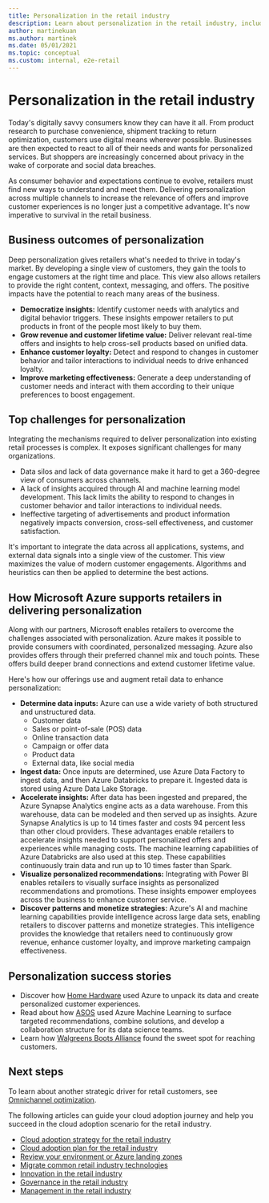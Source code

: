 ```yaml
---
title: Personalization in the retail industry
description: Learn about personalization in the retail industry, including how to address personalization challenges with Microsoft Azure.
author: martinekuan
ms.author: martinek
ms.date: 05/01/2021
ms.topic: conceptual
ms.custom: internal, e2e-retail
---
```


# Personalization in the retail industry

Today's digitally savvy consumers know they can have it all. From product research to purchase convenience, shipment tracking to return optimization, customers use digital means wherever possible. Businesses are then expected to react to all of their needs and wants for personalized services. But shoppers are increasingly concerned about privacy in the wake of corporate and social data breaches.

As consumer behavior and expectations continue to evolve, retailers must find new ways to understand and meet them. Delivering personalization across multiple channels to increase the relevance of offers and improve customer experiences is no longer just a competitive advantage. It's now imperative to survival in the retail business.

## Business outcomes of personalization

Deep personalization gives retailers what's needed to thrive in today's market. By developing a single view of customers, they gain the tools to engage customers at the right time and place. This view also allows retailers to provide the right content, context, messaging, and offers. The positive impacts have the potential to reach many areas of the business.

- **Democratize insights:** Identify customer needs with analytics and digital behavior triggers. These insights empower retailers to put products in front of the people most likely to buy them.
- **Grow revenue and customer lifetime value:** Deliver relevant real-time offers and insights to help cross-sell products based on unified data.
- **Enhance customer loyalty:** Detect and respond to changes in customer behavior and tailor interactions to individual needs to drive enhanced loyalty.
- **Improve marketing effectiveness:** Generate a deep understanding of customer needs and interact with them according to their unique preferences to boost engagement.

## Top challenges for personalization

Integrating the mechanisms required to deliver personalization into existing retail processes is complex. It exposes significant challenges for many organizations.

- Data silos and lack of data governance make it hard to get a 360-degree view of consumers across channels.
- A lack of insights acquired through AI and machine learning model development. This lack limits the ability to respond to changes in customer behavior and tailor interactions to individual needs.
- Ineffective targeting of advertisements and product information negatively impacts conversion, cross-sell effectiveness, and customer satisfaction.

It's important to integrate the data across all applications, systems, and external data signals into a single view of the customer. This view maximizes the value of modern customer engagements. Algorithms and heuristics can then be applied to determine the best actions.

## How Microsoft Azure supports retailers in delivering personalization

Along with our partners, Microsoft enables retailers to overcome the challenges associated with personalization. Azure makes it possible to provide consumers with coordinated, personalized messaging. Azure also provides offers through their preferred channel mix and touch points. These offers build deeper brand connections and extend customer lifetime value.

Here's how our offerings use and augment retail data to enhance personalization:

- **Determine data inputs:** Azure can use a wide variety of both structured and unstructured data.
  - Customer data
  - Sales or point-of-sale (POS) data
  - Online transaction data
  - Campaign or offer data
  - Product data
  - External data, like social media
- **Ingest data:** Once inputs are determined, use Azure Data Factory to ingest data, and then Azure Databricks to prepare it. Ingested data is stored using Azure Data Lake Storage.
- **Accelerate insights:** After data has been ingested and prepared, the Azure Synapse Analytics engine acts as a data warehouse. From this warehouse, data can be modeled and then served up as insights. Azure Synapse Analytics is up to 14 times faster and costs 94 percent less than other cloud providers. These advantages enable retailers to accelerate insights needed to support personalized offers and experiences while managing costs. The machine learning capabilities of Azure Databricks are also used at this step. These capabilities continuously train data and run up to 10 times faster than Spark.
- **Visualize personalized recommendations:** Integrating with Power BI enables retailers to visually surface insights as personalized recommendations and promotions. These insights empower employees across the business to enhance customer service.
- **Discover patterns and monetize strategies:** Azure's AI and machine learning capabilities provide intelligence across large data sets, enabling retailers to discover patterns and monetize strategies. This intelligence provides the knowledge that retailers need to continuously grow revenue, enhance customer loyalty, and improve marketing campaign effectiveness.

## Personalization success stories

- Discover how [Home Hardware](https://customers.microsoft.com/story/773156-homehardware_retailers_azure_canada) used Azure to unpack its data and create personalized customer experiences.
- Read about how [ASOS](https://customers.microsoft.com/story/asos-retailers-azure) used Azure Machine Learning to surface targeted recommendations, combine solutions, and develop a collaboration structure for its data science teams.
- Learn how [Walgreens Boots Alliance](https://customers.microsoft.com/story/733091-walgreens-boots-alliance-pharmaceuticals-azure) found the sweet spot for reaching customers.

## Next steps

To learn about another strategic driver for retail customers, see [Omnichannel optimization](./retail-omnichannel-optimization.md).

The following articles can guide your cloud adoption journey and help you succeed in the cloud adoption scenario for the retail industry.

- [Cloud adoption strategy for the retail industry](./strategy.md)
- [Cloud adoption plan for the retail industry](./plan.md)
- [Review your environment or Azure landing zones](./ready.md)
- [Migrate common retail industry technologies](./migrate.md)
- [Innovation in the retail industry](./innovate.md)
- [Governance in the retail industry](./govern.md)
- [Management in the retail industry](./manage.md)
